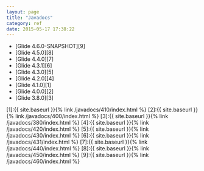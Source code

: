 ```yaml
---
layout: page
title: "Javadocs"
category: ref
date: 2015-05-17 17:38:22
---
```


* [Glide 4.6.0-SNAPSHOT][9]
* [Glide 4.5.0][8]
* [Glide 4.4.0][7]
* [Glide 4.3.1][6]
* [Glide 4.3.0][5]
* [Glide 4.2.0][4]
* [Glide 4.1.0][1]
* [Glide 4.0.0][2]
* [Glide 3.8.0][3]

[1]:{{ site.baseurl }}{% link /javadocs/410/index.html %}
[2]:{{ site.baseurl }}{% link /javadocs/400/index.html %}
[3]:{{ site.baseurl }}{% link /javadocs/380/index.html %}
[4]:{{ site.baseurl }}{% link /javadocs/420/index.html %}
[5]:{{ site.baseurl }}{% link /javadocs/430/index.html %}
[6]:{{ site.baseurl }}{% link /javadocs/431/index.html %}
[7]:{{ site.baseurl }}{% link /javadocs/440/index.html %}
[8]:{{ site.baseurl }}{% link /javadocs/450/index.html %}
[9]:{{ site.baseurl }}{% link /javadocs/460/index.html %}



